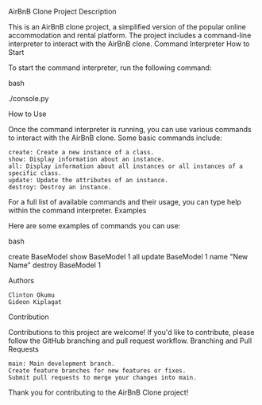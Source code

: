 AirBnB Clone
Project Description

This is an AirBnB clone project, a simplified version of the popular online accommodation and rental platform. The project includes a command-line interpreter to interact with the AirBnB clone.
Command Interpreter
How to Start

To start the command interpreter, run the following command:

bash

./console.py

How to Use

Once the command interpreter is running, you can use various commands to interact with the AirBnB clone. Some basic commands include:

    create: Create a new instance of a class.
    show: Display information about an instance.
    all: Display information about all instances or all instances of a specific class.
    update: Update the attributes of an instance.
    destroy: Destroy an instance.

For a full list of available commands and their usage, you can type help within the command interpreter.
Examples

Here are some examples of commands you can use:

bash

create BaseModel
show BaseModel 1
all
update BaseModel 1 name "New Name"
destroy BaseModel 1

Authors

    Clinton Okumu
    Gideon Kiplagat

Contribution

Contributions to this project are welcome! If you'd like to contribute, please follow the GitHub branching and pull request workflow.
Branching and Pull Requests

    main: Main development branch.
    Create feature branches for new features or fixes.
    Submit pull requests to merge your changes into main.

Thank you for contributing to the AirBnB Clone project!
